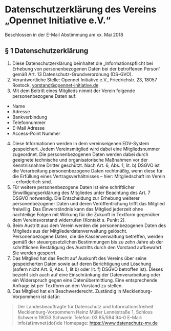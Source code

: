 # Datenschutzerklärung des Vereins „Opennet Initiative e.V.“

Beschlossen in der E-Mail Abstimmung am xx. Mai 2018

## § 1 Datenschutzerklärung

1. Diese Datenschutzerklärung beinhaltet die „Informationspflicht bei Erhebung von personenbezogenen Daten bei der betroffenen Person“ gemäß Art. 13 Datenschutz-Grundverordnung (DS-GVO).
2. Verantwortliche Stelle: Opennet Initiative e.V., Friedrichstr. 23, 18057 Rostock, vorstand@opennet-initiative.de
3. Mit dem Beitritt eines Mitglieds nimmt der Verein folgende personenbezogene Daten auf:
- Name
- Adresse
- Bankverbindung
- Telefonnummer
- E-Mail Adresse
- Access-Point Nummer
4. Diese Informationen werden in dem vereinseigenen EDV-System gespeichert. Jedem Vereinsmitglied wird dabei eine Mitgliedsnummer zugeordnet. Die personenbezogenen Daten werden dabei durch geeignete technische und organisatorische Maßnahmen vor der Kenntnisnahme Dritter geschützt.
Nach Art. 6, Abs. 1, lit. b) DSGVO ist die Verarbeitung personenbezogene Daten rechtmäßig, wenn diese für die Erfüllung eines Vertragsverhältnisses – hier: Mitgliedschaft im Verein – erforderlich sind.
5. Für weitere personenbezogene Daten ist eine schriftlicher Einwilligungserklärung des Mitgliedes unter Beachtung des Art. 7 DSGVO notwendig. Die Entscheidung zur Erhebung weiterer personenbezogener Daten und deren Veröffentlichung trifft das Mitglied freiwillig. Das Einverständnis kann das Mitglied jederzeit ohne nachteilige Folgen mit Wirkung für die Zukunft in Textform gegenüber dem Vereinsvorstand widerrufen (Kontakt s. Punkt 2).
6. Beim Austritt aus dem Verein werden die personenbezogenen Daten des Mitglieds aus der Mitgliederdatenverwaltung gelöscht. Personenbezogene Daten, die die Kassenverwaltung betreffen, werden gemäß der steuergesetzlichen Bestimmungen bis zu zehn Jahre ab der schriftlichen Bestätigung des Austritts durch den Vorstand aufbewahrt. Sie werden gesperrt.
7. Das Mitglied hat das Recht auf Auskunft des Vereins über seine gespeicherten Daten sowie auf deren Berichtigung und Löschung (sofern nicht Art. 6, Abs. 1, lit b) oder lit. f) DSGVO betroffen ist). Dieses bezieht sich auch auf eine Einschränkung der Datenverarbeitung oder ein Widerspruch gegen eine Datenübermittlung. Eine entsprechende Anfrage ist per Textform an den Vorstand zu stellen.
8. Das Mitglied hat ein Beschwerderecht. Zuständig in Mecklenburg-Vorpommern ist dafür: 
> Der Landesbeauftragte für Datenschutz und Informationsfreiheit Mecklenburg-Vorpommern
> Heinz Müller
> Lennéstraße 1, Schloss Schwerin
> 19053 Schwerin
> Telefon: 03 85/594 94-0
> E-Mail: info{at}mvnet{dot}de
> Homepage: https://www.datenschutz-mv.de
